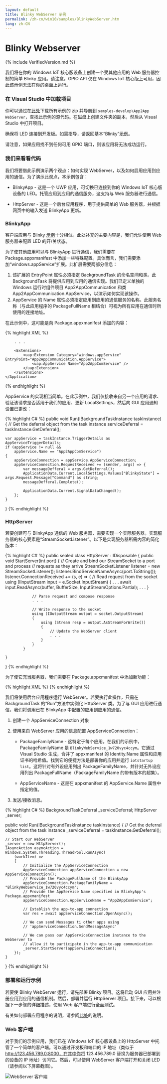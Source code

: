```yaml
---
layout: default
title: Blinky WebServer 示例
permalink: /zh-cn/win10/samples/BlinkyWebServer.htm
lang: zh-CN
---
```


# Blinky Webserver

{% include VerifiedVersion.md %}

我们将在你的 Windows IoT 核心版设备上创建一个受其他应用的 Web 服务器控制的简单 Blinky 应用。请注意，GPIO API 仅在 Windows IoT 核心版上可用，因此该示例无法在你的桌面上运行。


### 在 Visual Studio 中加载项目

你可以通过在[此处](https://github.com/ms-iot/samples/archive/develop.zip)下载所有示例的 zip 并导航到 `samples-develop\App2App WebServer`，查找此示例的源代码。在磁盘上创建文件夹的副本，然后从 Visual Studio 中打开项目。

确保将 LED 连接到开发板。如需指导，请返回基本“Blinky”[示例]({{site.baseurl}}/{{page.lang}}/win10/samples/Blinky.htm)。

请注意，如果应用找不到任何可用 GPIO 端口，则该应用将无法成功运行。

### 我们来看看代码

我们将要借此示例演示两个观点：如何实现 WebServer，以及如何启用应用到应用的通信。为了演示此观点，本示例包含：

* BlinkyApp - 这是一个 UWP 应用，可切换已连接到你的 Windows IoT 核心版设备的 LED。托管应用到应用的通信服务，这支持与 Web 服务器进行通信。

* HttpServer - 这是一个后台应用程序，用于提供简单的 Web 服务器，并根据网页中的输入发送 BlinkyApp 更新。


### BlinkyApp

客户端应用与 Blinky [示例]({{site.baseurl}}/{{page.lang}}/win10/samples/Blinky.htm)十分相似。此处补充的主要内容是，我们允许使用 Web 服务器来配置 LED 的开/关状态。

为了使其他应用可以与 BlinkyApp 进行通信，我们需要在 Package.appxmanifest 中添加一些特殊配置。具体而言，我们需要添加“windows.appService”扩展。此扩展需要两部分信息：

1. 该扩展的 EntryPoint 属性必须指定 BackgroundTask 的命名空间和类。此 BackgroundTask 将提供应用到应用的通信实现。我们已定义单独的 Windows 运行时组件项目 App2AppCommunication 和类 App2AppCommunication.AppService，以演示如何实现该操作。
2. AppService 的 Name 属性必须指定应用到应用的通信服务的名称。此服务名称（与此应用程序的 PackageFullName 相结合）可视为所有应用在通信时所使用的连接地址。

在此示例中，这可能是向 Package.appxmanifest 添加的内容：

{% highlight XML %}
<Applications>
    <Application Id="App">

        . . .

        <Extensions>
            <uap:Extension Category="windows.appService" EntryPoint="App2AppCommunication.AppService">
                <uap:AppService Name="App2AppComService" />
            </uap:Extension>
        </Extensions>
    </Application>
</Applications>
{% endhighlight %}

AppService 的实现相当简单。在此示例中，我们仅接收来自另一个应用的请求、验证该请求是否适用于我们的应用、更新 LocalSettings，然后向 GUI 应用通知设置已更改：

{% highlight C# %}
public void Run(IBackgroundTaskInstance taskInstance)
{
    // Get the deferral object from the task instance
    serviceDeferral = taskInstance.GetDeferral();

    var appService = taskInstance.TriggerDetails as AppServiceTriggerDetails;
    if (appService != null &&
        appService.Name == "App2AppComService")
    {
        appServiceConnection = appService.AppServiceConnection;
        appServiceConnection.RequestReceived += (sender, args) => {
            var messageDefferal = args.GetDeferral();
            ApplicationData.Current.LocalSettings.Values["BlinkyState"] = args.Request.Message["Command"] as string;
            messageDefferal.Complete();

            ApplicationData.Current.SignalDataChanged();
        };
    }
}
{% endhighlight %}


### HttpServer

若要创建可与 BlinkyApp 通信的 Web 服务器，需要实现一个实际服务器。实现服务器的核心要素是“StreamSocketListener”。以下是实现服务器所需内容的简化版本：

{% highlight C# %}
public sealed class HttpServer : IDisposable
{
    public void StartServer(int port)
    {
        // Create and bind our StreamSocket to a port and process
        // requests as they arrive
        StreamSocketListener listener = new StreamSocketListener();
        listener.BindServiceNameAsync(port.ToString());
        listener.ConnectionReceived += (s, e) =>
            {
                // Read request from the socket
                using (IInputStream input = e.Socket.InputStream)
                {
                    . . .
                    await input.ReadAsync(buffer, BufferSize, InputStreamOptions.Partial);
                    . . .
                }

                // Parse request and compose response
                . . .

                // Write response to the socket
                using (IOutputStream output = socket.OutputStream)
                {
                    using (Stream resp = output.AsStreamForWrite())
                    {
                        // Update the WebServer client
                        . . .
                    }
                }
            }

    }
}
{% endhighlight %}

为了使它充当服务器，我们需要在 Package.appxmanifest 中添加新功能：

{% highlight XML %}
<Capabilities>
    <Capability Name="internetClient" />
    <Capability Name="internetClientServer" />
</Capabilities>
{% endhighlight %}


我们将使用后台应用程序运行 WebServer。若要执行此操作，只需在 BackgroundTask 的“Run”方法中实例化 HttpServer 类。为了与 GUI 应用进行通信，我们将调用已在 BlinkyApp 中配置的应用到应用的通信。

1. 创建一个 AppServiceConnection 对象

2. 使用来自 WebServer 应用的信息配置 AppServiceConnection：

    * PackageFamilyName - 这特定于每个应用。在我们的示例中，PackageFamilyName 是 `BlinkyWebService_1w720vyc4ccym`。它通过 Visual Studio 生成，合并了 appxmanifest 的 Identity.Name 属性和应用证书的哈希值。找到它的便捷方法是部署你的应用并运行 `iotstartup list`。这将针对有外设应用列出 PackageFamilyName，并针对无外设应用列出 PackageFullName（PackageFamilyName 的带有版本的超集）。

    * AppServiceName - 这是在 appxmanifest 的 AppService.Name 属性中指定的值。

3. 发送/接收消息。

{% highlight C# %}
BackgroundTaskDeferral _serviceDeferral;
HttpServer _server;

public void Run(IBackgroundTaskInstance taskInstance)
{
    // Get the deferral object from the task instance
    _serviceDeferral = taskInstance.GetDeferral();

    // Start our WebServer
    _server = new HttpServer();
    IAsyncAction asyncAction = Windows.System.Threading.ThreadPool.RunAsync(
        (workItem) =>
        {
            // Initialize the AppServiceConnection
            AppServiceConnection appServiceConnection = new AppServiceConnection();
            // Provide the PackageFullName of the BlinkyApp
            appServiceConnection.PackageFamilyName = "BlinkyWebService_1w720vyc4ccym";
            // Provide the AppService Name specified in BlinkyApp's Package.appxmanifest
            appServiceConnection.AppServiceName = "App2AppComService";

            // Establish the app-to-app connection
            var res = await appServiceConnection.OpenAsync();

            // We can send Messages ti other apps using
            // 'appServiceConnection.SendMessageAsync'

            // We can pass our AppServiceConnection instance to the WebServer to
            // allow it to participate in the app-to-app communication
            _server.StartServer(appServiceConnection);
        });
    }
}
{% endhighlight %}


### 部署和运行示例
若要使 Blinky WebServer 运行，请先部署 Blinky 项目。这将启动 GUI 应用并注册应用到应用的通信机制。然后，部署并运行 HttpServer 项目。接下来，可以根据下一步骤的详细描述，使用 Web 客户端进行全面测试。

有关如何部署应用程序的说明，请参阅[此处]({{site.baseurl}}/{{page.lang}}/win10/AppDeployment.htm#csharp)的说明。

### Web 客户端
对于我们的示例应用，我们已在 Windows IoT 核心版设备上的 HttpServer 中托管了一个简单的客户端。可以通过开发板和端口的 IP 地址（类似于 http://123.456.789.0:8000，在其中你将 123.456.789.0 替换为服务器已部署到的设备的 IP 地址）访问它。然后，可以使用 WebServer 客户端打开和关闭 LED（请参阅以下屏幕截图）。

![WebServer 客户端]({{site.baseurl}}/Resources/images/WebServer/webserver_client.png)
